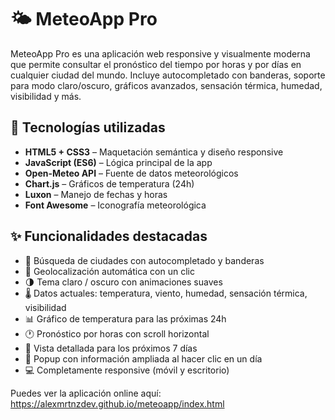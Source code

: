 # 🌤️ MeteoApp Pro

MeteoApp Pro es una aplicación web responsive y visualmente moderna que permite consultar el pronóstico del tiempo por horas y por días en cualquier ciudad del mundo. Incluye autocompletado con banderas, soporte para modo claro/oscuro, gráficos avanzados, sensación térmica, humedad, visibilidad y más.

## 🧠 Tecnologías utilizadas

- **HTML5 + CSS3** – Maquetación semántica y diseño responsive
- **JavaScript (ES6)** – Lógica principal de la app
- **Open-Meteo API** – Fuente de datos meteorológicos
- **Chart.js** – Gráficos de temperatura (24h)
- **Luxon** – Manejo de fechas y horas
- **Font Awesome** – Iconografía meteorológica

## ✨ Funcionalidades destacadas

- 🔎 Búsqueda de ciudades con autocompletado y banderas
- 📍 Geolocalización automática con un clic
- 🌗 Tema claro / oscuro con animaciones suaves
- 🌡️ Datos actuales: temperatura, viento, humedad, sensación térmica, visibilidad
- 📊 Gráfico de temperatura para las próximas 24h
- 🕐 Pronóstico por horas con scroll horizontal
- 📅 Vista detallada para los próximos 7 días
- 📌 Popup con información ampliada al hacer clic en un día
- 💻 Completamente responsive (móvil y escritorio)

Puedes ver la aplicación online aquí:
https://alexmrtnzdev.github.io/meteoapp/index.html
